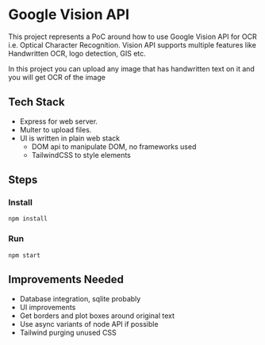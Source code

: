 # Google Vision API

This project represents a PoC around how to use Google Vision API for OCR
i.e. Optical Character Recognition. Vision API supports multiple features
like Handwritten OCR, logo detection, GIS etc.

In this project you can upload any image that has handwritten text on it
and you will get OCR of the image

## Tech Stack

-   Express for web server.
-   Multer to upload files.
-   UI is written in plain web stack
    -   DOM api to manipulate DOM, no frameworks used
    -   TailwindCSS to style elements

## Steps

### Install

```
npm install
```

### Run

```
npm start
```

## Improvements Needed

-   Database integration, sqlite probably
-   UI improvements
-   Get borders and plot boxes around original text
-   Use async variants of node API if possible
-   Tailwind purging unused CSS
